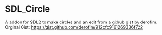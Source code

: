 # SDL_Circle
A addon for SDL2 to make circles and an edit from a github gist by derofim. Orginal Gist: https://gist.github.com/derofim/912cfc9161269336f722
